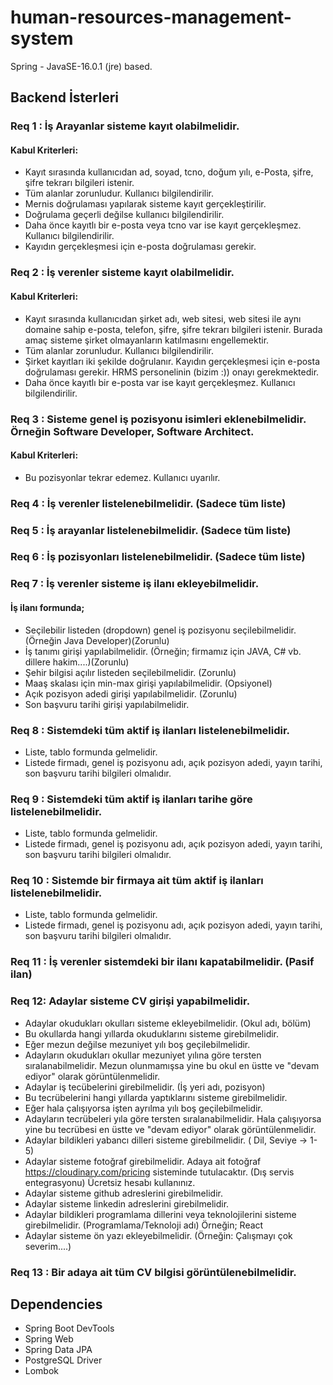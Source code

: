 # human-resources-management-system

Spring - JavaSE-16.0.1 (jre) based.
## Backend İsterleri
### Req 1 : İş Arayanlar sisteme kayıt olabilmelidir.
#### Kabul Kriterleri:
 * Kayıt sırasında kullanıcıdan ad, soyad, tcno, doğum yılı, e-Posta, şifre, şifre tekrarı bilgileri istenir.
 * Tüm alanlar zorunludur. Kullanıcı bilgilendirilir.
 * Mernis doğrulaması yapılarak sisteme kayıt gerçekleştirilir.
 * Doğrulama geçerli değilse kullanıcı bilgilendirilir.
 * Daha önce kayıtlı bir e-posta veya tcno var ise kayıt gerçekleşmez. Kullanıcı bilgilendirilir.
 * Kayıdın gerçekleşmesi için e-posta doğrulaması gerekir.

### Req 2 : İş verenler sisteme kayıt olabilmelidir.
#### Kabul Kriterleri:
 * Kayıt sırasında kullanıcıdan şirket adı, web sitesi, web sitesi ile aynı domaine sahip e-posta, telefon, şifre, şifre tekrarı bilgileri istenir. Burada amaç sisteme şirket olmayanların katılmasını engellemektir.
 * Tüm alanlar zorunludur. Kullanıcı bilgilendirilir.
 * Şirket kayıtları iki şekilde doğrulanır. Kayıdın gerçekleşmesi için e-posta doğrulaması gerekir. HRMS personelinin (bizim :)) onayı gerekmektedir.
 * Daha önce kayıtlı bir e-posta var ise kayıt gerçekleşmez. Kullanıcı bilgilendirilir.

### Req 3 : Sisteme genel iş pozisyonu isimleri eklenebilmelidir. Örneğin Software Developer, Software Architect.
#### Kabul Kriterleri:
 * Bu pozisyonlar tekrar edemez. Kullanıcı uyarılır.
### Req 4 : İş verenler listelenebilmelidir. (Sadece tüm liste)
### Req 5 : İş arayanlar listelenebilmelidir. (Sadece tüm liste)
### Req 6 : İş pozisyonları listelenebilmelidir. (Sadece tüm liste)
### Req 7 : İş verenler sisteme iş ilanı ekleyebilmelidir.
#### İş ilanı formunda;
 * Seçilebilir listeden (dropdown) genel iş pozisyonu seçilebilmelidir.(Örneğin Java Developer)(Zorunlu)
 * İş tanımı girişi yapılabilmelidir. (Örneğin; firmamız için JAVA, C# vb. dillere hakim....)(Zorunlu)
 * Şehir bilgisi açılır listeden seçilebilmelidir. (Zorunlu)
 * Maaş skalası için min-max girişi yapılabilmelidir. (Opsiyonel)
 * Açık pozisyon adedi girişi yapılabilmelidir. (Zorunlu)
 * Son başvuru tarihi girişi yapılabilmelidir.
### Req 8 : Sistemdeki tüm aktif iş ilanları listelenebilmelidir.
 * Liste, tablo formunda gelmelidir.
 * Listede firmadı, genel iş pozisyonu adı, açık pozisyon adedi, yayın tarihi, son başvuru tarihi bilgileri olmalıdır.
### Req 9 : Sistemdeki tüm aktif iş ilanları tarihe göre listelenebilmelidir.
 * Liste, tablo formunda gelmelidir.
 * Listede firmadı, genel iş pozisyonu adı, açık pozisyon adedi, yayın tarihi, son başvuru tarihi bilgileri olmalıdır.
### Req 10 : Sistemde bir firmaya ait tüm aktif iş ilanları listelenebilmelidir.
 * Liste, tablo formunda gelmelidir.
 * Listede firmadı, genel iş pozisyonu adı, açık pozisyon adedi, yayın tarihi, son başvuru tarihi bilgileri olmalıdır.
### Req 11 : İş verenler sistemdeki bir ilanı kapatabilmelidir. (Pasif ilan)
### Req 12: Adaylar sisteme CV girişi yapabilmelidir.

* Adaylar okudukları okulları sisteme ekleyebilmelidir. (Okul adı, bölüm)
* Bu okullarda hangi yıllarda okuduklarını sisteme girebilmelidir.
* Eğer mezun değilse mezuniyet yılı boş geçilebilmelidir.
* Adayların okudukları okullar mezuniyet yılına göre tersten sıralanabilmelidir. Mezun olunmamışsa yine bu okul en üstte ve "devam ediyor" olarak görüntülenmelidir.
* Adaylar iş tecübelerini girebilmelidir. (İş yeri adı, pozisyon)
* Bu tecrübelerini hangi yıllarda yaptıklarını sisteme girebilmelidir.
* Eğer hala çalışıyorsa işten ayrılma yılı boş geçilebilmelidir.
* Adayların tecrübeleri yıla göre tersten sıralanabilmelidir. Hala çalışıyorsa yine bu tecrübesi en üstte ve "devam ediyor" olarak görüntülenmelidir.
* Adaylar bildikleri yabancı dilleri sisteme girebilmelidir. ( Dil, Seviye -> 1-5)
* Adaylar sisteme fotoğraf girebilmelidir. Adaya ait fotoğraf https://cloudinary.com/pricing sisteminde tutulacaktır. (Dış servis entegrasyonu) Ücretsiz hesabı kullanınız.
* Adaylar sisteme github adreslerini girebilmelidir.
* Adaylar sisteme linkedin adreslerini girebilmelidir.
* Adaylar bildikleri programlama dillerini veya teknolojilerini sisteme girebilmelidir. (Programlama/Teknoloji adı) Örneğin; React
* Adaylar sisteme ön yazı ekleyebilmelidir. (Örneğin: Çalışmayı çok severim....)
### Req 13 : Bir adaya ait tüm CV bilgisi görüntülenebilmelidir.
## Dependencies
  * Spring Boot DevTools
  * Spring Web
  * Spring Data JPA
  * PostgreSQL Driver
  * Lombok
